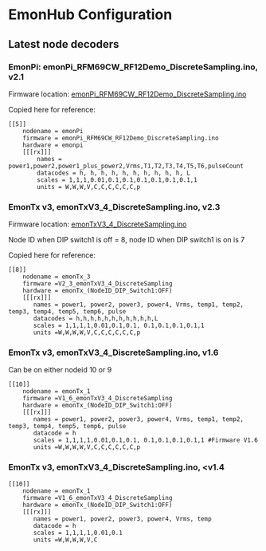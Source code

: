 # EmonHub Configuration

## Latest node decoders

### EmonPi: emonPi_RFM69CW_RF12Demo_DiscreteSampling.ino, v2.1

Firmware location: [emonPi_RFM69CW_RF12Demo_DiscreteSampling.ino](https://github.com/openenergymonitor/emonpi/blob/master/Atmega328/emonPi_RFM69CW_RF12Demo_DiscreteSampling/emonPi_RFM69CW_RF12Demo_DiscreteSampling.ino)

Copied here for reference:

    [[5]]
        nodename = emonPi
        firmware = emonPi_RFM69CW_RF12Demo_DiscreteSampling.ino
        hardware = emonpi
        [[[rx]]]
            names = power1,power2,power1_plus_power2,Vrms,T1,T2,T3,T4,T5,T6,pulseCount
            datacodes = h, h, h, h, h, h, h, h, h, h, L
            scales = 1,1,1,0.01,0.1,0.1,0.1,0.1,0.1,0.1,1
            units = W,W,W,V,C,C,C,C,C,C,p

### EmonTx v3, emonTxV3_4_DiscreteSampling.ino, v2.3

Firmware location: [emonTxV3_4_DiscreteSampling.ino](https://github.com/openenergymonitor/emonTxFirmware/blob/master/emonTxV3/RFM/emonTxV3.4/emonTxV3_4_DiscreteSampling/emonTxV3_4_DiscreteSampling.ino)

Node ID when DIP switch1 is off = 8, node ID when DIP switch1 is on is 7

Copied here for reference:

    [[8]]
        nodename = emonTx_3
        firmware =V2_3_emonTxV3_4_DiscreteSampling
        hardware = emonTx_(NodeID_DIP_Switch1:OFF)
        [[[rx]]]
           names = power1, power2, power3, power4, Vrms, temp1, temp2, temp3, temp4, temp5, temp6, pulse
           datacodes = h,h,h,h,h,h,h,h,h,h,h,L
           scales = 1,1,1,1,0.01,0.1,0.1, 0.1,0.1,0.1,0.1,1 
           units =W,W,W,W,V,C,C,C,C,C,C,p

### EmonTx v3, emonTxV3_4_DiscreteSampling.ino, v1.6

Can be on either nodeid 10 or 9

    [[10]]
        nodename = emonTx_1
        firmware =V1_6_emonTxV3_4_DiscreteSampling
        hardware = emonTx_(NodeID_DIP_Switch1:OFF)
        [[[rx]]]
           names = power1, power2, power3, power4, Vrms, temp1, temp2, temp3, temp4, temp5, temp6, pulse
           datacode = h
           scales = 1,1,1,1,0.01,0.1,0.1, 0.1,0.1,0.1,0.1,1 #Firmware V1.6
           units =W,W,W,W,V,C,C,C,C,C,C,p
           
### EmonTx v3, emonTxV3_4_DiscreteSampling.ino, <v1.4

    [[10]]
        nodename = emonTx_1
        firmware =V1_6_emonTxV3_4_DiscreteSampling
        hardware = emonTx_(NodeID_DIP_Switch1:OFF)
        [[[rx]]]
           names = power1, power2, power3, power4, Vrms, temp
           datacode = h
           scales = 1,1,1,1,0.01,0.1
           units =W,W,W,W,V,C
